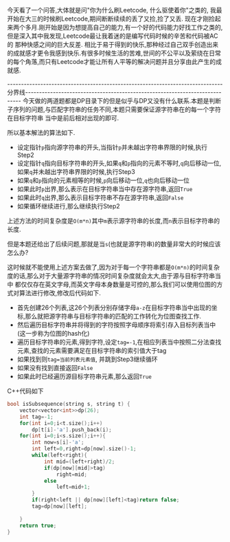 今天看了一个问答,大体就是问"你为什么刷Leetcode, 什么驱使着你"之类的, 我最开始在大三的时候刷Leetcode,期间断断续续的丢了又捡,捡了又丢. 现在才刚捡起
来两个多月.刚开始是因为想提高自己的能力,有一个好的代码能力好找工作之类的,但是深入其中我发现,Leetcode最让我着迷的是编写代码时候的辛苦和代码被AC的
那种快感之间的巨大反差. 相比于易于得到的快乐,那种经过自己双手创造出来的成就感才更令我感到快乐.有很多时候生活的苦难,世间的不公平以及萦绕在日常
的每个角落,而只有Leetcode才能让所有人平等的解决问题并且分享由此产生的成就感.

------------------------------------------------------------------------------分界线----------------------------------------------------------------------------
今天做的两道题都是DP目录下的但是似乎与DP又没有什么联系.本题是判断子序列的问题,与匹配字符串的任务不同,本题只需要保证源字符串在的每一个字符在目标字符串
当中是前后相对出现的即可.

所以基本解法的算法如下.
- 设定指针`p`指向源字符串的开头,当指针`p`并未越出字符串界限的时候,执行Step2
- 设定指针`q`指向目标字符串的开头,如果`q`和`p`指向的元素不等时,`q`向后移动一位,如果`q`并未越出字符串界限的时候,执行Step3
- 如果`q`和`p`指向的元素相等的时候,`p`向后移动一位,`q`也向后移动一位
- 如果此时`p`出界,那么表示在目标字符串当中存在源字符串,返回`True`
- 如果此时`q`出界,那么表示目标字符串不存在源字符串,返回`False`
- 如果循环继续进行,那么继续执行Step2

上述方法的时间复杂度是`O(m*n)`其中`m`表示源字符串的长度,而`n`表示目标字符串的长度.

但是本题还给出了后续问题,那就是当`s`(也就是源字符串)的数量非常大的时候应该怎么办?

这时候就不能使用上述方案去做了,因为对于每一个字符串都是`O(m*n)`的时间复杂度的话,那么对于大量源字符串的情况时间复杂度就会太大,由于源与目标字符串当中
都仅仅存在英文字母,而英文字母本身数量是可控的,那么我们可以使用位图的方式对算法进行修改,修改后代码如下.
- 首先创建26个列表,这26个列表分别存储字母`a-z`在目标字符串当中出现的坐标,那么就把源字符串与目标字符串的匹配的工作转化为位图查找工作.
- 然后遍历目标字符串并将得到的字符按照字母顺序将索引存入目标列表当中(这一步称为位图的hash化)
- 遍历目标字符串的元素,得到字符,设定`tag=-1`,在相应列表当中按照二分法查找元素,查找的元素需要满足在目标字符串的索引值大于tag
- 如果找到则`tag=当前列表元素值`, 并跳到Step3继续循环
- 如果没有找到直接返回`False`
- 如果此时已经遍历源目标字符串元素,那么返回`True`

C++代码如下
```C++
bool isSubsequence(string s, string t) {        
    vector<vector<int>>dp(26);
    int tag=-1;
    for(int i=0;i<t.size();i++)
        dp[t[i]-'a'].push_back(i);
    for(int i=0;i<s.size();i++){
        int now=s[i]-'a';
        int left=0,right=dp[now].size()-1;
        while(left<right){
            int mid=(left+right)/2;
            if(dp[now][mid]>tag)
                right=mid;
            else
                left=mid+1;
        }
        if(right<left || dp[now][left]<tag)return false;
        tag=dp[now][left];
    
    }
    return true;
}
```
